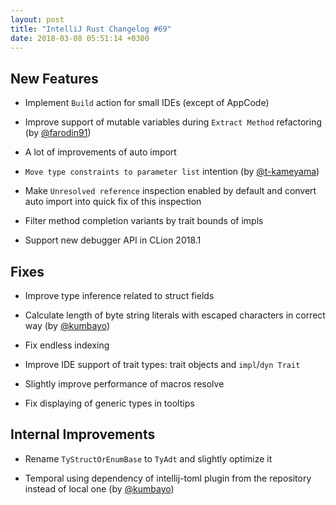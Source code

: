 ```yaml
---
layout: post
title: "IntelliJ Rust Changelog #69"
date: 2018-03-08 05:51:14 +0300
---
```



## New Features

* Implement `Build` action for small IDEs (except of AppCode)

* Improve support of mutable variables during `Extract Method` refactoring (by [@farodin91])

* A lot of improvements of auto import

* `Move type constraints to parameter list` intention (by [@t-kameyama])

* Make `Unresolved reference` inspection enabled by default and 
convert auto import into quick fix of this inspection

* Filter method completion variants by trait bounds of impls

* Support new debugger API in CLion 2018.1

## Fixes

* Improve type inference related to struct fields

* Calculate length of byte string literals with escaped characters in correct way (by [@kumbayo])

* Fix endless indexing

* Improve IDE support of trait types: trait objects and `impl`/`dyn Trait`

* Slightly improve performance of macros resolve

* Fix displaying of generic types in tooltips

## Internal Improvements

* Rename `TyStructOrEnumBase` to `TyAdt` and slightly optimize it

* Temporal using dependency of intellij-toml plugin from the repository instead of local one (by [@kumbayo])



[@farodin91]: https://github.com/farodin91
[@kumbayo]: https://github.com/kumbayo
[@t-kameyama]: https://github.com/t-kameyama

